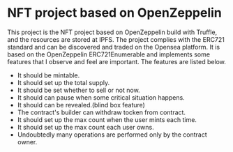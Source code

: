 # NFT project based on OpenZeppelin

This project is the NFT project based on OpenZeppelin build with Truffle, and the resources are stored at IPFS. The project complies with the ERC721 standard and can be discovered and traded on the Opensea platform. It is based on the OpenZeppelin ERC721Enumerable and implements some features that I observe and feel are important. The features are listed below.

- It should be mintable.
- It should set up the total supply.
- It should be set whether to sell or not now.
- It should can pause when some critical situation happens.
- It should can be revealed.(blind box feature)
- The contract's builder can withdraw tocken from contract.
- It should set up the max count when the user mints each time.
- It should set up the max count each user owns.
- Undoubtedly many operations are performed only by the contract owner. 
